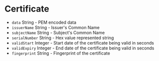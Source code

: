 # Certificate

* `data` String - PEM encoded data
* `issuerName` String - Issuer's Common Name
* `subjectName` String - Subject's Common Name
* `serialNumber` String - Hex value represented string
* `validStart` Integer - Start date of the certificate being valid in seconds
* `validExpiry` Integer - End date of the certificate being valid in seconds
* `fingerprint` String - Fingerprint of the certificate
